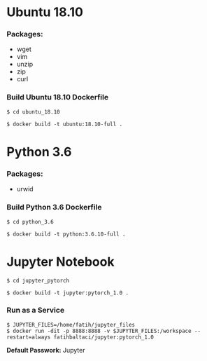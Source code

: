 # Ubuntu 18.10

### Packages: 
* wget
* vim
* unzip
* zip
* curl

### Build Ubuntu 18.10 Dockerfile

`$ cd ubuntu_18.10`

`$ docker build -t ubuntu:18.10-full .`

# Python 3.6

### Packages: 
* urwid

### Build Python 3.6 Dockerfile

`$ cd python_3.6`

`$ docker build -t python:3.6.10-full . `


# Jupyter Notebook

`$ cd jupyter_pytorch`

`$ docker build -t jupyter:pytorch_1.0 .`


### Run as a Service

```
$ JUPYTER_FILES=/home/fatih/jupyter_files
$ docker run -dit -p 8888:8888 -v $JUPYTER_FILES:/workspace --restart=always fatihbaltaci/jupyter:pytorch_1.0
```

**Default Passwork:** Jupyter
